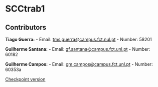 # SCCtrab1
## Contributors
   **Tiago Guerra:** 
        - Email: tms.guerra@campus.fct.nul.pt
        - Number: 58201

   **Guilherme Santana:** 
        - Email: gf.santana@campus.fct.unl.pt
        - Number: 60182

   **Guilherme Campos:** 
        - Email: gm.campos@campus.fct.unl.pt
        - Number: 60353a

   [Checkpoint version](https://www.example.com](https://github.com/GuiSantana08/SCCtrab1/tree/5dfadf9ad612d409293d9fa8b6cf17884739e1ef)https://github.com/GuiSantana08/SCCtrab1/tree/5dfadf9ad612d409293d9fa8b6cf17884739e1ef)
